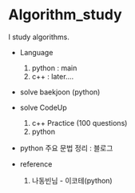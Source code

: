 # Algorithm_study
I study algorithms.

- Language
  1. python : main 
  2. c++ : later....
- solve baekjoon (python)
- solve CodeUp
  1. c++ Practice (100 questions)
  2. python
- python 주요 문법 정리 : 블로그


- reference
  1. 나동빈님 - 이코테(python)
